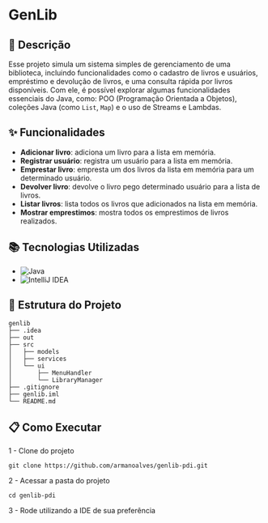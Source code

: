 # GenLib

## 📜 Descrição

Esse projeto simula um sistema simples de gerenciamento de uma biblioteca, incluindo funcionalidades como o cadastro de livros e usuários, empréstimo e devolução de livros, e uma consulta rápida por livros disponíveis. Com ele, é possível explorar algumas funcionalidades essenciais do Java, como: POO (Programação Orientada a Objetos), coleções Java (como `List`, `Map`) e o uso de Streams e Lambdas.

## ✨ Funcionalidades

- **Adicionar livro**: adiciona um livro para a lista em memória.
- **Registrar usuário**: registra um usuário para a lista em memória.
- **Emprestar livro**: empresta um dos livros da lista em memória para um determinado usuário.
- **Devolver livro**: devolve o livro pego determinado usuário para a lista de livros.
- **Listar livros**: lista todos os livros que adicionados na lista em memória.
- **Mostrar emprestimos**: mostra todos os emprestimos de livros realizados.

## 📚 Tecnologias Utilizadas

- ![Java](https://img.shields.io/badge/Java-%23ED8B00.svg?logo=openjdk&logoColor=white)
- ![IntelliJ IDEA](https://img.shields.io/badge/IntelliJIDEA-000000.svg?logo=intellij-idea&logoColor=white)

## 📂 Estrutura do Projeto
```
genlib
├── .idea
├── out
├── src
│   ├── models
│   ├── services
│   └── ui
│       ├── MenuHandler
│       └── LibraryManager
├── .gitignore
├── genlib.iml
└── README.md
```

## 📋 Como Executar

1 - Clone do projeto

```
git clone https://github.com/armanoalves/genlib-pdi.git
```

2 - Acessar a pasta do projeto
```
cd genlib-pdi
```

3 - Rode utilizando a IDE de sua preferência

